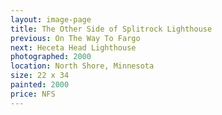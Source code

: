 ```yaml
---
layout: image-page
title: The Other Side of Splitrock Lighthouse
previous: On The Way To Fargo
next: Heceta Head Lighthouse
photographed: 2000
location: North Shore, Minnesota 
size: 22 x 34
painted: 2000
price: NFS
---
```

